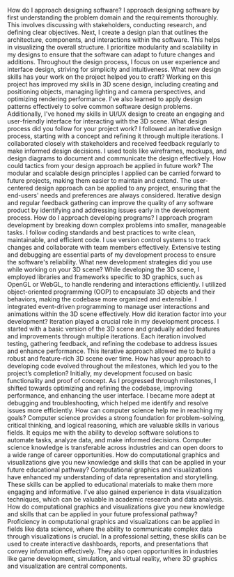 How do I approach designing software?
I approach designing software by first understanding the problem domain and the requirements thoroughly. This involves discussing with stakeholders, conducting research, and defining clear objectives.
Next, I create a design plan that outlines the architecture, components, and interactions within the software. This helps in visualizing the overall structure.
I prioritize modularity and scalability in my designs to ensure that the software can adapt to future changes and additions.
Throughout the design process, I focus on user experience and interface design, striving for simplicity and intuitiveness.
What new design skills has your work on the project helped you to craft?
Working on this project has improved my skills in 3D scene design, including creating and positioning objects, managing lighting and camera perspectives, and optimizing rendering performance.
I've also learned to apply design patterns effectively to solve common software design problems.
Additionally, I've honed my skills in UI/UX design to create an engaging and user-friendly interface for interacting with the 3D scene.
What design process did you follow for your project work?
I followed an iterative design process, starting with a concept and refining it through multiple iterations.
I collaborated closely with stakeholders and received feedback regularly to make informed design decisions.
I used tools like wireframes, mockups, and design diagrams to document and communicate the design effectively.
How could tactics from your design approach be applied in future work?
The modular and scalable design principles I applied can be carried forward to future projects, making them easier to maintain and extend.
The user-centered design approach can be applied to any project, ensuring that the end-users' needs and preferences are always considered.
Iterative design and regular feedback gathering can improve the quality of any software product by identifying and addressing issues early in the development process.
How do I approach developing programs?
I approach program development by breaking down complex problems into smaller, manageable tasks.
I follow coding standards and best practices to write clean, maintainable, and efficient code.
I use version control systems to track changes and collaborate with team members effectively.
Extensive testing and debugging are essential parts of my development process to ensure the software's reliability.
What new development strategies did you use while working on your 3D scene?
While developing the 3D scene, I employed libraries and frameworks specific to 3D graphics, such as OpenGL or WebGL, to handle rendering and interactions efficiently.
I utilized object-oriented programming (OOP) to encapsulate 3D objects and their behaviors, making the codebase more organized and extensible.
I integrated event-driven programming to manage user interactions and animations within the 3D scene effectively.
How did iteration factor into your development?
Iteration played a crucial role in my development process. I started with a basic version of the 3D scene and gradually added features and improvements through multiple iterations.
Each iteration involved testing, gathering feedback, and refining the codebase to address issues and enhance performance.
This iterative approach allowed me to build a robust and feature-rich 3D scene over time.
How has your approach to developing code evolved throughout the milestones, which led you to the project’s completion?
Initially, my development focused on basic functionality and proof of concept.
As I progressed through milestones, I shifted towards optimizing and refining the codebase, improving performance, and enhancing the user interface.
I became more adept at debugging and troubleshooting, which helped me identify and resolve issues more efficiently.
How can computer science help me in reaching my goals?
Computer science provides a strong foundation for problem-solving, critical thinking, and logical reasoning, which are valuable skills in various fields.
It equips me with the ability to develop software solutions to automate tasks, analyze data, and make informed decisions.
Computer science knowledge is transferable across industries and can open doors to a wide range of career opportunities.
How do computational graphics and visualizations give you new knowledge and skills that can be applied in your future educational pathway?
Computational graphics and visualizations have enhanced my understanding of data representation and storytelling.
These skills can be applied to educational materials to make them more engaging and informative.
I've also gained experience in data visualization techniques, which can be valuable in academic research and data analysis.
How do computational graphics and visualizations give you new knowledge and skills that can be applied in your future professional pathway?
Proficiency in computational graphics and visualizations can be applied in fields like data science, where the ability to communicate complex data through visualizations is crucial.
In a professional setting, these skills can be used to create interactive dashboards, reports, and presentations that convey information effectively.
They also open opportunities in industries like game development, simulation, and virtual reality, where 3D graphics and visualization are central components.
